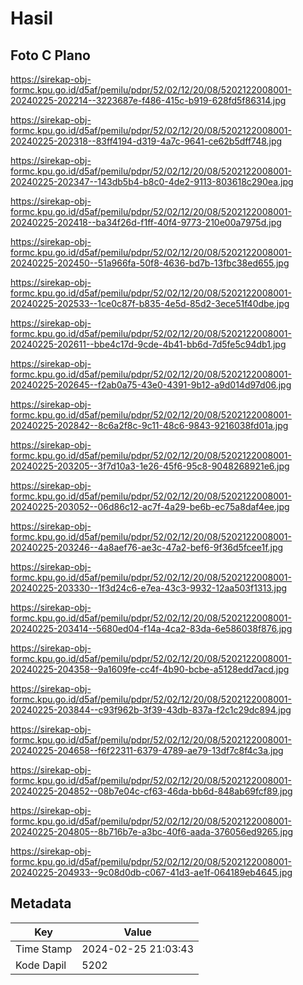 # Hasil

## Foto C Plano

https://sirekap-obj-formc.kpu.go.id/d5af/pemilu/pdpr/52/02/12/20/08/5202122008001-20240225-202214--3223687e-f486-415c-b919-628fd5f86314.jpg

https://sirekap-obj-formc.kpu.go.id/d5af/pemilu/pdpr/52/02/12/20/08/5202122008001-20240225-202318--83ff4194-d319-4a7c-9641-ce62b5dff748.jpg

https://sirekap-obj-formc.kpu.go.id/d5af/pemilu/pdpr/52/02/12/20/08/5202122008001-20240225-202347--143db5b4-b8c0-4de2-9113-803618c290ea.jpg

https://sirekap-obj-formc.kpu.go.id/d5af/pemilu/pdpr/52/02/12/20/08/5202122008001-20240225-202418--ba34f26d-f1ff-40f4-9773-210e00a7975d.jpg

https://sirekap-obj-formc.kpu.go.id/d5af/pemilu/pdpr/52/02/12/20/08/5202122008001-20240225-202450--51a966fa-50f8-4636-bd7b-13fbc38ed655.jpg

https://sirekap-obj-formc.kpu.go.id/d5af/pemilu/pdpr/52/02/12/20/08/5202122008001-20240225-202533--1ce0c87f-b835-4e5d-85d2-3ece51f40dbe.jpg

https://sirekap-obj-formc.kpu.go.id/d5af/pemilu/pdpr/52/02/12/20/08/5202122008001-20240225-202611--bbe4c17d-9cde-4b41-bb6d-7d5fe5c94db1.jpg

https://sirekap-obj-formc.kpu.go.id/d5af/pemilu/pdpr/52/02/12/20/08/5202122008001-20240225-202645--f2ab0a75-43e0-4391-9b12-a9d014d97d06.jpg

https://sirekap-obj-formc.kpu.go.id/d5af/pemilu/pdpr/52/02/12/20/08/5202122008001-20240225-202842--8c6a2f8c-9c11-48c6-9843-9216038fd01a.jpg

https://sirekap-obj-formc.kpu.go.id/d5af/pemilu/pdpr/52/02/12/20/08/5202122008001-20240225-203205--3f7d10a3-1e26-45f6-95c8-9048268921e6.jpg

https://sirekap-obj-formc.kpu.go.id/d5af/pemilu/pdpr/52/02/12/20/08/5202122008001-20240225-203052--06d86c12-ac7f-4a29-be6b-ec75a8daf4ee.jpg

https://sirekap-obj-formc.kpu.go.id/d5af/pemilu/pdpr/52/02/12/20/08/5202122008001-20240225-203246--4a8aef76-ae3c-47a2-bef6-9f36d5fcee1f.jpg

https://sirekap-obj-formc.kpu.go.id/d5af/pemilu/pdpr/52/02/12/20/08/5202122008001-20240225-203330--1f3d24c6-e7ea-43c3-9932-12aa503f1313.jpg

https://sirekap-obj-formc.kpu.go.id/d5af/pemilu/pdpr/52/02/12/20/08/5202122008001-20240225-203414--5680ed04-f14a-4ca2-83da-6e586038f876.jpg

https://sirekap-obj-formc.kpu.go.id/d5af/pemilu/pdpr/52/02/12/20/08/5202122008001-20240225-204358--9a1609fe-cc4f-4b90-bcbe-a5128edd7acd.jpg

https://sirekap-obj-formc.kpu.go.id/d5af/pemilu/pdpr/52/02/12/20/08/5202122008001-20240225-203844--c93f962b-3f39-43db-837a-f2c1c29dc894.jpg

https://sirekap-obj-formc.kpu.go.id/d5af/pemilu/pdpr/52/02/12/20/08/5202122008001-20240225-204658--f6f22311-6379-4789-ae79-13df7c8f4c3a.jpg

https://sirekap-obj-formc.kpu.go.id/d5af/pemilu/pdpr/52/02/12/20/08/5202122008001-20240225-204852--08b7e04c-cf63-46da-bb6d-848ab69fcf89.jpg

https://sirekap-obj-formc.kpu.go.id/d5af/pemilu/pdpr/52/02/12/20/08/5202122008001-20240225-204805--8b716b7e-a3bc-40f6-aada-376056ed9265.jpg

https://sirekap-obj-formc.kpu.go.id/d5af/pemilu/pdpr/52/02/12/20/08/5202122008001-20240225-204933--9c08d0db-c067-41d3-ae1f-064189eb4645.jpg


## Metadata

| Key        | Value               |
| ---------- | ------------------- |
| Time Stamp | 2024-02-25 21:03:43 |
| Kode Dapil | 5202                |



